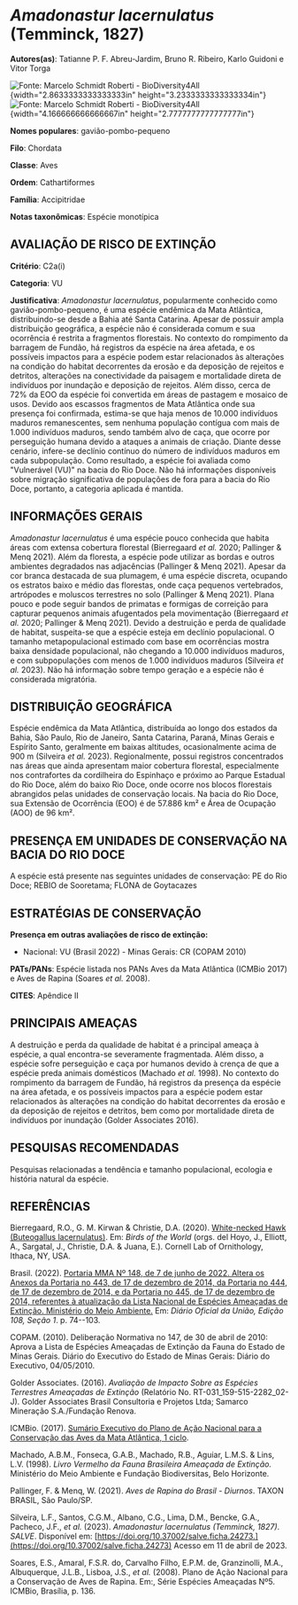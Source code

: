 # *Amadonastur lacernulatus* (Temminck, 1827)

**Autores(as)**: Tatianne P. F. Abreu-Jardim, Bruno R. Ribeiro, Karlo Guidoni e Vitor Torga

![Fonte: Marcelo Schmidt Roberti - BioDiversity4All](media/rId20.jpg){width="2.8633333333333333in" height="3.2333333333333334in"}![Fonte: Marcelo Schmidt Roberti - BioDiversity4All](media/rId23.jpg){width="4.166666666666667in" height="2.7777777777777777in"}

**Nomes populares**: gavião-pombo-pequeno

**Filo**: Chordata

**Classe**: Aves

**Ordem**: Cathartiformes

**Família**: Accipitridae

**Notas taxonômicas**: Espécie monotípica

## AVALIAÇÃO DE RISCO DE EXTINÇÃO

**Critério**: C2a(i)

**Categoria**: VU

**Justificativa**: *Amadonastur lacernulatus*, popularmente conhecido como gavião-pombo-pequeno, é uma espécie endêmica da Mata Atlântica, distribuindo-se desde a Bahia até Santa Catarina. Apesar de possuir ampla distribuição geográfica, a espécie não é considerada comum e sua ocorrência é restrita a fragmentos florestais. No contexto do rompimento da barragem de Fundão, há registros da espécie na área afetada, e os possíveis impactos para a espécie podem estar relacionados às alterações na condição do habitat decorrentes da erosão e da deposição de rejeitos e detritos, alterações na conectividade da paisagem e mortalidade direta de indivíduos por inundação e deposição de rejeitos. Além disso, cerca de 72% da EOO da espécie foi convertida em áreas de pastagem e mosaico de usos. Devido aos escassos fragmentos de Mata Atlântica onde sua presença foi confirmada, estima-se que haja menos de 10.000 indivíduos maduros remanescentes, sem nenhuma
população contígua com mais de 1.000 indivíduos maduros, sendo também alvo de caça, que ocorre por perseguição humana devido a ataques a animais de criação. Diante desse cenário, infere-se declínio contínuo do número de indivíduos maduros em cada subpopulação. Como resultado, a espécie foi avaliada como "Vulnerável (VU)" na bacia do Rio Doce. Não há informações disponíveis sobre migração significativa de populações de fora para a bacia do Rio Doce, portanto, a categoria aplicada é mantida.

## INFORMAÇÕES GERAIS

*Amadonastur lacernulatus* é uma espécie pouco conhecida que habita áreas com extensa cobertura florestal (Bierregaard *et al.* 2020; Pallinger & Menq 2021). Além da floresta, a espécie pode utilizar as bordas e outros ambientes degradados nas adjacências (Pallinger & Menq 2021). Apesar da cor branca destacada de sua plumagem, é uma espécie discreta, ocupando os estratos baixo e médio das florestas, onde caça pequenos vertebrados, artrópodes e moluscos terrestres no solo (Pallinger & Menq 2021). Plana pouco e pode seguir bandos de primatas e formigas de correição para capturar pequenos animais afugentados pela movimentação (Bierregaard *et al.* 2020; Pallinger & Menq 2021). Devido a destruição e perda de qualidade de habitat, suspeita-se que a espécie esteja em declínio populacional. O tamanho metapopulacional estimado com base em ocorrências mostra baixa densidade populacional, não chegando a 10.000 indivíduos maduros, e com subpopulações com menos de 1.000
indivíduos maduros (Silveira *et al.* 2023). Não há informação sobre tempo geração e a espécie não é considerada migratória.

## DISTRIBUIÇÃO GEOGRÁFICA

Espécie endêmica da Mata Atlântica, distribuída ao longo dos estados da Bahia, São Paulo, Rio de Janeiro, Santa Catarina, Paraná, Minas Gerais e Espírito Santo, geralmente em baixas altitudes, ocasionalmente acima de 900 m (Silveira *et al.* 2023). Regionalmente, possui registros concentrados nas áreas que ainda apresentam maior cobertura florestal, especialmente nos contrafortes da cordilheira do Espinhaço e próximo ao Parque Estadual do Rio Doce, além do baixo Rio Doce, onde ocorre nos blocos florestais abrangidos pelas unidades de conservação locais. Na bacia do Rio Doce, sua Extensão de Ocorrência (EOO) é de 57.886 km² e Área de Ocupação (AOO) de 96 km².

## PRESENÇA EM UNIDADES DE CONSERVAÇÃO NA BACIA DO RIO DOCE

A espécie está presente nas seguintes unidades de conservação: PE do Rio Doce; REBIO de Sooretama; FLONA de Goytacazes

## ESTRATÉGIAS DE CONSERVAÇÃO

**Presença em outras avaliações de risco de extinção:**

-   Nacional: VU (Brasil 2022) -   Minas Gerais: CR (COPAM 2010)

**PATs/PANs**: Espécie listada nos PANs Aves da Mata Atlântica (ICMBio 2017) e Aves de Rapina (Soares *et al.* 2008).

**CITES**: Apêndice II

## PRINCIPAIS AMEAÇAS

A destruição e perda da qualidade de habitat é a principal ameaça à espécie, a qual encontra-se severamente fragmentada. Além disso, a espécie sofre perseguição e caça por humanos devido à crença de que a espécie preda animais domésticos (Machado *et al.* 1998). No contexto do rompimento da barragem de Fundão, há registros da presença da espécie na área afetada, e os possíveis impactos para a espécie podem estar relacionados às alterações na condição do habitat decorrentes da erosão e da deposição de rejeitos e detritos, bem como por mortalidade direta de indivíduos por inundação (Golder Associates 2016).

## PESQUISAS RECOMENDADAS

Pesquisas relacionadas a tendência e tamanho populacional, ecologia e história natural da espécie.

## REFERÊNCIAS

Bierregaard, R.O., G. M. Kirwan & Christie, D.A. (2020). [White-necked Hawk (Buteogallus lacernulatus)](https://doi.org/10.2173/bow.whnhaw2.01). Em: *Birds of the World* (orgs. del Hoyo, J., Elliott, A., Sargatal, J., Christie, D.A. & Juana, E.). Cornell Lab of Ornithology, Ithaca, NY, USA.

Brasil. (2022). [Portaria MMA Nº 148, de 7 de junho de 2022. Altera os Anexos da Portaria no 443, de 17 de dezembro de 2014, da Portaria no 444, de 17 de dezembro de 2014, e da Portaria no 445, de 17 de dezembro de 2014, referentes à atualização da Lista Nacional de Espécies Ameaçadas de Extinção. Ministério do Meio Ambiente.](https://in.gov.br/en/web/dou/-/portaria-mma-n-148-de-7-de-junho-de-2022-406272733) Em: *Diário Oficial da União, Edição 108, Seção 1*. p. 74--103.

COPAM. (2010). Deliberação Normativa no 147, de 30 de abril de 2010: Aprova a Lista de Espécies Ameaçadas de Extinção da Fauna do Estado de Minas Gerais. Diário do Executivo do Estado de Minas Gerais: Diário do Executivo, 04/05/2010.

Golder Associates. (2016). *Avaliação de Impacto Sobre as Espécies Terrestres Ameaçadas de Extinção* (Relatório No.  RT-031_159-515-2282_02-J). Golder Associates Brasil Consultoria e Projetos Ltda; Samarco Mineração S.A./Fundação Renova.

ICMBio. (2017). [Sumário Executivo do Plano de Ação Nacional para a Conservação das Aves da Mata Atlântica, 1 ciclo](https://www.gov.br/icmbio/pt-br/assuntos/biodiversidade/pan/pan-aves-da-mata-atlantica).

Machado, A.B.M., Fonseca, G.A.B., Machado, R.B., Aguiar, L.M.S. & Lins, L.V. (1998). *Livro Vermelho da Fauna Brasileira Ameaçada de Extinção.* Ministério do Meio Ambiente e Fundação Biodiversitas, Belo Horizonte.

Pallinger, F. & Menq, W. (2021). *Aves de Rapina do Brasil - Diurnos*.  TAXON BRASIL, São Paulo/SP.

Silveira, L.F., Santos, C.G.M., Albano, C.G., Lima, D.M., Bencke, G.A., Pacheco, J.F., *et al.* (2023). *Amadonastur lacernulatus (Temminck, 1827)*. *SALVE*. Disponível em: [https://doi.org/10.37002/salve.ficha.24273.](https://doi.org/10.37002/salve.ficha.24273) Acesso em 11 de abril de 2023.

Soares, E.S., Amaral, F.S.R. do, Carvalho Filho, E.P.M. de, Granzinolli, M.A., Albuquerque, J.L.B., Lisboa, J.S., *et al.* (2008). Plano de Ação Nacional para a Conservação de Aves de Rapina. Em:, Série Espécies Ameaçadas Nº5. ICMBio, Brasília, p. 136.
